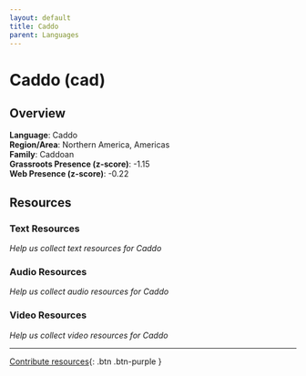 ```yaml
---
layout: default
title: Caddo
parent: Languages
---
```


# Caddo (cad)

## Overview

**Language**: Caddo  
**Region/Area**: Northern America, Americas  
**Family**: Caddoan  
**Grassroots Presence (z-score)**: -1.15  
**Web Presence (z-score)**: -0.22  

## Resources

### Text Resources
*Help us collect text resources for Caddo*

### Audio Resources
*Help us collect audio resources for Caddo*

### Video Resources
*Help us collect video resources for Caddo*

---

[Contribute resources](https://forms.office.com/e/1SfLJx3u1r){: .btn .btn-purple }
